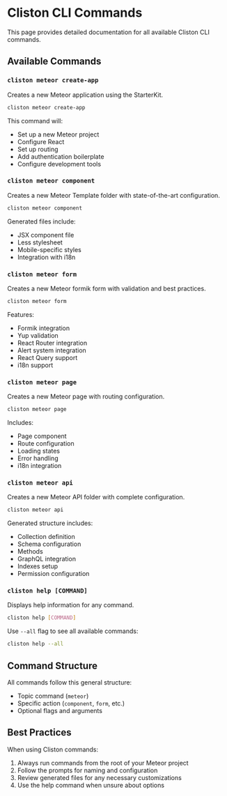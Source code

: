 # Cliston CLI Commands

This page provides detailed documentation for all available Cliston CLI commands.

## Available Commands

### `cliston meteor create-app`

Creates a new Meteor application using the StarterKit.

```bash
cliston meteor create-app
```

This command will:

- Set up a new Meteor project
- Configure React
- Set up routing
- Add authentication boilerplate
- Configure development tools

### `cliston meteor component`

Creates a new Meteor Template folder with state-of-the-art configuration.

```bash
cliston meteor component
```

Generated files include:

- JSX component file
- Less stylesheet
- Mobile-specific styles
- Integration with i18n

### `cliston meteor form`

Creates a new Meteor formik form with validation and best practices.

```bash
cliston meteor form
```

Features:

- Formik integration
- Yup validation
- React Router integration
- Alert system integration
- React Query support
- i18n support

### `cliston meteor page`

Creates a new Meteor page with routing configuration.

```bash
cliston meteor page
```

Includes:

- Page component
- Route configuration
- Loading states
- Error handling
- i18n integration

### `cliston meteor api`

Creates a new Meteor API folder with complete configuration.

```bash
cliston meteor api
```

Generated structure includes:

- Collection definition
- Schema configuration
- Methods
- GraphQL integration
- Indexes setup
- Permission configuration

### `cliston help [COMMAND]`

Displays help information for any command.

```bash
cliston help [COMMAND]
```

Use `--all` flag to see all available commands:

```bash
cliston help --all
```

## Command Structure

All commands follow this general structure:

- Topic command (`meteor`)
- Specific action (`component`, `form`, etc.)
- Optional flags and arguments

## Best Practices

When using Cliston commands:

1. Always run commands from the root of your Meteor project
2. Follow the prompts for naming and configuration
3. Review generated files for any necessary customizations
4. Use the help command when unsure about options
